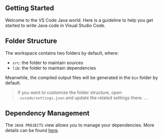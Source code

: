 ## Getting Started

Welcome to the VS Code Java world. Here is a guideline to help you get started to write Java code in Visual Studio Code.

## Folder Structure

The workspace contains two folders by default, where:

- `src`: the folder to maintain sources
- `lib`: the folder to maintain dependencies

Meanwhile, the compiled output files will be generated in the `bin` folder by default.

> If you want to customize the folder structure, open `.vscode/settings.json` and update the related settings there.
...
## Dependency Management

The `JAVA PROJECTS` view allows you to manage your dependencies. More details can be found [here](https://github.com/microsoft/vscode-java-dependency#manage-dependencies).

